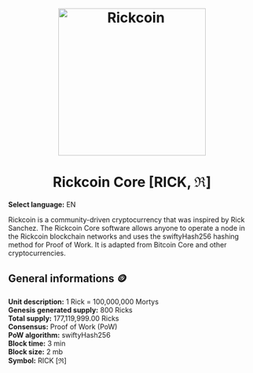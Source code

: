 <h1 align="center">
<img src="assets/images/logo.svg" alt="Rickcoin" width="300"/>
<br/><br/>
Rickcoin Core [RICK, ℜ]  
</h1>


**Select language:** EN


Rickcoin is a community-driven cryptocurrency that was inspired by Rick Sanchez. The Rickcoin Core software allows anyone to operate a node in the Rickcoin blockchain networks and uses the swiftyHash256 hashing method for Proof of Work. It is adapted from Bitcoin Core and other cryptocurrencies.


## General informations 🪙
<b>Unit description:</b> 1 Rick = 100,000,000 Mortys<br>
<b>Genesis generated supply:</b> 800 Ricks<br>
<b>Total supply:</b> 177,119,999.00 Ricks<br>
<b>Consensus:</b> Proof of Work (PoW)<br>
<b>PoW algorithm:</b> swiftyHash256<br>
<b>Block time:</b> 3 min<br>
<b>Block size:</b> 2 mb<br>
<b>Symbol:</b> RICK [ℜ]<br>
